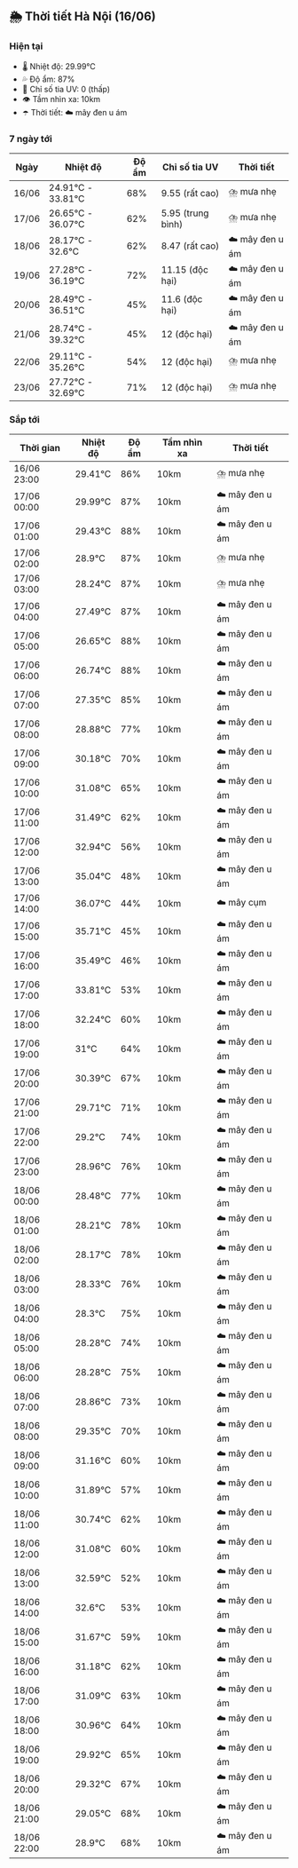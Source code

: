 ## 🌦️ Thời tiết Hà Nội (16/06)

### Hiện tại

- 🌡️ Nhiệt độ: 29.99℃
- 💦 Độ ẩm: 87%
- 🌟 Chỉ số tia UV: 0 (thấp)
- 👁️ Tầm nhìn xa: 10km
- ☂️ Thời tiết: ☁️ mây đen u ám

### 7 ngày tới

| Ngày | Nhiệt độ | Độ ẩm | Chỉ số tia UV | Thời tiết |
| --- | --- | --- | --- | --- |
| 16/06 | 24.91℃ - 33.81℃ | 68% | 9.55 (rất cao) | ⛈️ mưa nhẹ |
| 17/06 | 26.65℃ - 36.07℃ | 62% | 5.95 (trung bình) | ⛈️ mưa nhẹ |
| 18/06 | 28.17℃ - 32.6℃ | 62% | 8.47 (rất cao) | ☁️ mây đen u ám |
| 19/06 | 27.28℃ - 36.19℃ | 72% | 11.15 (độc hại) | ☁️ mây đen u ám |
| 20/06 | 28.49℃ - 36.51℃ | 45% | 11.6 (độc hại) | ☁️ mây đen u ám |
| 21/06 | 28.74℃ - 39.32℃ | 45% | 12 (độc hại) | ☁️ mây đen u ám |
| 22/06 | 29.11℃ - 35.26℃ | 54% | 12 (độc hại) | ⛈️ mưa nhẹ |
| 23/06 | 27.72℃ - 32.69℃ | 71% | 12 (độc hại) | ⛈️ mưa nhẹ |

### Sắp tới

| Thời gian | Nhiệt độ | Độ ẩm | Tầm nhìn xa | Thời tiết |
| --- | --- | --- | --- | --- |
| 16/06 23:00 | 29.41℃ | 86% | 10km | ⛈️ mưa nhẹ |
| 17/06 00:00 | 29.99℃ | 87% | 10km | ☁️ mây đen u ám |
| 17/06 01:00 | 29.43℃ | 88% | 10km | ☁️ mây đen u ám |
| 17/06 02:00 | 28.9℃ | 87% | 10km | ⛈️ mưa nhẹ |
| 17/06 03:00 | 28.24℃ | 87% | 10km | ⛈️ mưa nhẹ |
| 17/06 04:00 | 27.49℃ | 87% | 10km | ☁️ mây đen u ám |
| 17/06 05:00 | 26.65℃ | 88% | 10km | ☁️ mây đen u ám |
| 17/06 06:00 | 26.74℃ | 88% | 10km | ☁️ mây đen u ám |
| 17/06 07:00 | 27.35℃ | 85% | 10km | ☁️ mây đen u ám |
| 17/06 08:00 | 28.88℃ | 77% | 10km | ☁️ mây đen u ám |
| 17/06 09:00 | 30.18℃ | 70% | 10km | ☁️ mây đen u ám |
| 17/06 10:00 | 31.08℃ | 65% | 10km | ☁️ mây đen u ám |
| 17/06 11:00 | 31.49℃ | 62% | 10km | ☁️ mây đen u ám |
| 17/06 12:00 | 32.94℃ | 56% | 10km | ☁️ mây đen u ám |
| 17/06 13:00 | 35.04℃ | 48% | 10km | ☁️ mây đen u ám |
| 17/06 14:00 | 36.07℃ | 44% | 10km | ☁️ mây cụm |
| 17/06 15:00 | 35.71℃ | 45% | 10km | ☁️ mây đen u ám |
| 17/06 16:00 | 35.49℃ | 46% | 10km | ☁️ mây đen u ám |
| 17/06 17:00 | 33.81℃ | 53% | 10km | ☁️ mây đen u ám |
| 17/06 18:00 | 32.24℃ | 60% | 10km | ☁️ mây đen u ám |
| 17/06 19:00 | 31℃ | 64% | 10km | ☁️ mây đen u ám |
| 17/06 20:00 | 30.39℃ | 67% | 10km | ☁️ mây đen u ám |
| 17/06 21:00 | 29.71℃ | 71% | 10km | ☁️ mây đen u ám |
| 17/06 22:00 | 29.2℃ | 74% | 10km | ☁️ mây đen u ám |
| 17/06 23:00 | 28.96℃ | 76% | 10km | ☁️ mây đen u ám |
| 18/06 00:00 | 28.48℃ | 77% | 10km | ☁️ mây đen u ám |
| 18/06 01:00 | 28.21℃ | 78% | 10km | ☁️ mây đen u ám |
| 18/06 02:00 | 28.17℃ | 78% | 10km | ☁️ mây đen u ám |
| 18/06 03:00 | 28.33℃ | 76% | 10km | ☁️ mây đen u ám |
| 18/06 04:00 | 28.3℃ | 75% | 10km | ☁️ mây đen u ám |
| 18/06 05:00 | 28.28℃ | 74% | 10km | ☁️ mây đen u ám |
| 18/06 06:00 | 28.28℃ | 75% | 10km | ☁️ mây đen u ám |
| 18/06 07:00 | 28.86℃ | 73% | 10km | ☁️ mây đen u ám |
| 18/06 08:00 | 29.35℃ | 70% | 10km | ☁️ mây đen u ám |
| 18/06 09:00 | 31.16℃ | 60% | 10km | ☁️ mây đen u ám |
| 18/06 10:00 | 31.89℃ | 57% | 10km | ☁️ mây đen u ám |
| 18/06 11:00 | 30.74℃ | 62% | 10km | ☁️ mây đen u ám |
| 18/06 12:00 | 31.08℃ | 60% | 10km | ☁️ mây đen u ám |
| 18/06 13:00 | 32.59℃ | 52% | 10km | ☁️ mây đen u ám |
| 18/06 14:00 | 32.6℃ | 53% | 10km | ☁️ mây đen u ám |
| 18/06 15:00 | 31.67℃ | 59% | 10km | ☁️ mây đen u ám |
| 18/06 16:00 | 31.18℃ | 62% | 10km | ☁️ mây đen u ám |
| 18/06 17:00 | 31.09℃ | 63% | 10km | ☁️ mây đen u ám |
| 18/06 18:00 | 30.96℃ | 64% | 10km | ☁️ mây đen u ám |
| 18/06 19:00 | 29.92℃ | 65% | 10km | ☁️ mây đen u ám |
| 18/06 20:00 | 29.32℃ | 67% | 10km | ☁️ mây đen u ám |
| 18/06 21:00 | 29.05℃ | 68% | 10km | ☁️ mây đen u ám |
| 18/06 22:00 | 28.9℃ | 68% | 10km | ☁️ mây đen u ám |
